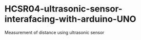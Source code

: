# HCSR04-ultrasonic-sensor-interafacing-with-arduino-UNO
Measurement of distance using ultrasonic sensor
